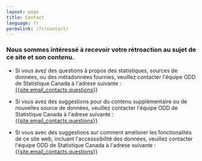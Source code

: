 ```yaml
---
layout: page
title: Contact
language: fr
permalink: /fr/contact/
---
```

### Nous sommes intéressé à recevoir votre rétroaction au sujet de ce site et son contenu.


- Si vous avez des questions à propos des statistiques, sources de données, ou des métadonnées fournies, veuillez contacter l'équipe ODD de Statistique Canada à l'adrese suivante : [{{site.email_contacts.questions}}](mailto:{{site.email_contacts.questions}})

- Si vous avez des suggestions pour du contenu supplémentaire ou de nouvelles source de données, veuillez contacter l'équipe ODD de Statistique Canada à l'adrese suivante : [{{site.email_contacts.questions}}](mailto:{{site.email_contacts.questions}})

- Si vous avec des suggestions sur comment améliorer les fonctionalités de ce site web, incluant l'accesssibilité des données, veuillez contacter l'équipe ODD de Statistique Canada à l'adrese suivante : [{{site.email_contacts.questions}}](mailto:{{site.email_contacts.questions}})
